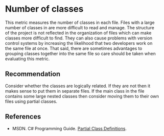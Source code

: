 # Number of classes
This metric measures the number of classes in each file. Files with a large number of classes in are more difficult to read and manage. The structure of the project is not reflected in the organization of files which can make classes more difficult to find. They can also cause problems with version control systems by increasing the likelihood that two developers work on the same file at once. That said, there are sometimes advantages to grouping classes together into the same file so care should be taken when evaluating this metric.


## Recommendation
Consider whether the classes are logically related. If they are not then it makes sense to put them in separate files. If the main class in the file contains some large nested classes then consider moving them to their own files using partial classes.


## References
* MSDN. C\# Programming Guide. [Partial Class Definitions](http://msdn.microsoft.com/en-us/library/wa80x488%28VS.80%29.aspx).

